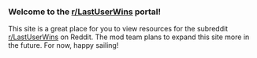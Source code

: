 ### Welcome to the [r/LastUserWins](https://old.reddit.com/r/LastUserWins) portal!

This site is a great place for you to view resources for the subreddit [r/LastUserWins](https://old.reddit.com/r/LastUserWins) on Reddit. The mod team plans to expand this site more in the future. For now, happy sailing!
